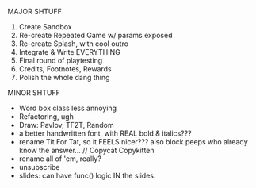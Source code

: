 MAJOR SHTUFF

1. Create Sandbox
2. Re-create Repeated Game w/ params exposed
3. Re-create Splash, with cool outro
4. Integrate & Write EVERYTHING
5. Final round of playtesting
6. Credits, Footnotes, Rewards
7. Polish the whole dang thing

MINOR SHTUFF

- Word box class less annoying
- Refactoring, ugh
- Draw: Pavlov, TF2T, Random
- a better handwritten font, with REAL bold & italics???
- rename Tit For Tat, so it FEELS nicer??? also block peeps who already know the answer... // Copycat Copykitten
- rename all of 'em, really?
- unsubscribe
- slides: can have func() logic IN the slides.
